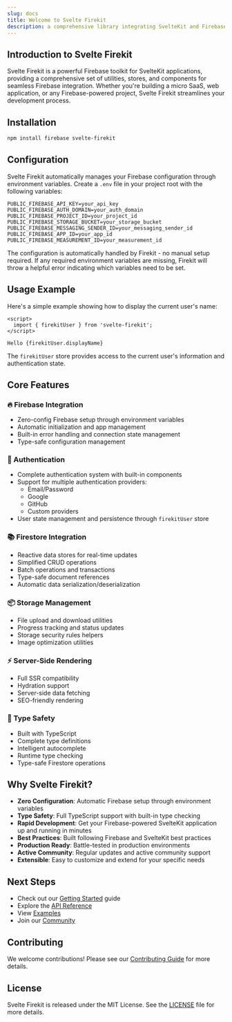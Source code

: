 ```yaml
---
slug: docs
title: Welcome to Svelte Firekit
description: a comprehensive library integrating SvelteKit and Firebase for building robust micro SaaS applications.
---
```


## Introduction to Svelte Firekit

Svelte Firekit is a powerful Firebase toolkit for SvelteKit applications, providing a comprehensive set of utilities, stores, and components for seamless Firebase integration. Whether you're building a micro SaaS, web application, or any Firebase-powered project, Svelte Firekit streamlines your development process.

## Installation

```bash
npm install firebase svelte-firekit
```

## Configuration

Svelte Firekit automatically manages your Firebase configuration through environment variables. Create a `.env` file in your project root with the following variables:

```env
PUBLIC_FIREBASE_API_KEY=your_api_key
PUBLIC_FIREBASE_AUTH_DOMAIN=your_auth_domain
PUBLIC_FIREBASE_PROJECT_ID=your_project_id
PUBLIC_FIREBASE_STORAGE_BUCKET=your_storage_bucket
PUBLIC_FIREBASE_MESSAGING_SENDER_ID=your_messaging_sender_id
PUBLIC_FIREBASE_APP_ID=your_app_id
PUBLIC_FIREBASE_MEASUREMENT_ID=your_measurement_id
```

The configuration is automatically handled by Firekit - no manual setup required. If any required environment variables are missing, Firekit will throw a helpful error indicating which variables need to be set.

## Usage Example

Here's a simple example showing how to display the current user's name:

```svelte
<script>
  import { firekitUser } from 'svelte-firekit';
</script>

Hello {firekitUser.displayName}
```

The `firekitUser` store provides access to the current user's information and authentication state.

## Core Features

### 🔥 Firebase Integration
- Zero-config Firebase setup through environment variables
- Automatic initialization and app management
- Built-in error handling and connection state management
- Type-safe configuration management

### 🔐 Authentication
- Complete authentication system with built-in components
- Support for multiple authentication providers:
  - Email/Password
  - Google
  - GitHub
  - Custom providers
- User state management and persistence through `firekitUser` store

### 📚 Firestore Integration
- Reactive data stores for real-time updates
- Simplified CRUD operations
- Batch operations and transactions
- Type-safe document references
- Automatic data serialization/deserialization

### 📦 Storage Management
- File upload and download utilities
- Progress tracking and status updates
- Storage security rules helpers
- Image optimization utilities

### ⚡ Server-Side Rendering
- Full SSR compatibility
- Hydration support
- Server-side data fetching
- SEO-friendly rendering

### 🎯 Type Safety
- Built with TypeScript
- Complete type definitions
- Intelligent autocomplete
- Runtime type checking
- Type-safe Firestore operations

## Why Svelte Firekit?

- **Zero Configuration**: Automatic Firebase setup through environment variables
- **Type Safety**: Full TypeScript support with built-in type checking
- **Rapid Development**: Get your Firebase-powered SvelteKit application up and running in minutes
- **Best Practices**: Built following Firebase and SvelteKit best practices
- **Production Ready**: Battle-tested in production environments
- **Active Community**: Regular updates and active community support
- **Extensible**: Easy to customize and extend for your specific needs

## Next Steps

- Check out our [Getting Started](/getting-started) guide
- Explore the [API Reference](/api)
- View [Examples](/examples)
- Join our [Community](/community)

## Contributing

We welcome contributions! Please see our [Contributing Guide](/contributing) for more details.

## License

Svelte Firekit is released under the MIT License. See the [LICENSE](/license) file for more details.
